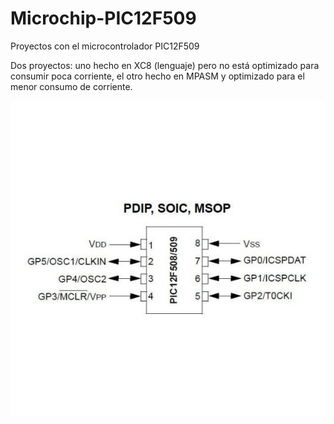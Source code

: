 # Microchip-PIC12F509
Proyectos con el microcontrolador PIC12F509

Dos proyectos: uno hecho en XC8 (lenguaje) pero no está optimizado para consumir poca corriente, el otro hecho en MPASM y optimizado para el menor consumo de corriente.

<img src="microcontrolador-pic-pic12f509-ip.jpg">
